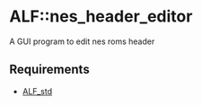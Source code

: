 # ALF::nes_header_editor
A GUI program to edit nes roms header


## Requirements
* [ALF_std](https://github.com/AngheloAlf/ALF_Standard_Lib)
